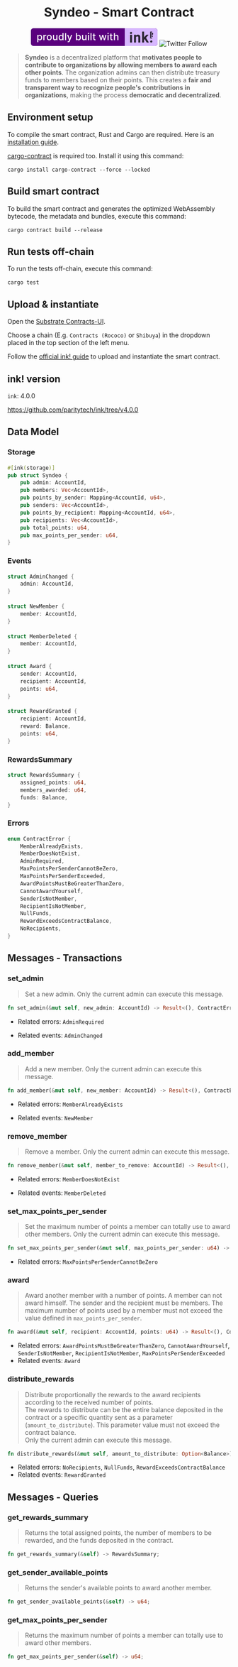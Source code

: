 <div align="center">
<h1 align="center">Syndeo - Smart Contract</h1>

[![Built with ink!](https://raw.githubusercontent.com/paritytech/ink/master/.images/badge_flat.svg)](https://github.com/paritytech/ink)
![Twitter Follow](https://img.shields.io/twitter/follow/NeoPowerDigital?style=social)

</div>

> **Syndeo** is a decentralized platform that **motivates people to contribute to organizations by allowing members to award each other points**. The organization admins can then distribute treasury funds to members based on their points. This creates a **fair and transparent way to recognize people's contributions in organizations**, making the process **democratic and decentralized**.

## Environment setup

To compile the smart contract, Rust and Cargo are required. Here is an [installation guide](https://doc.rust-lang.org/cargo/getting-started/installation.html).

[cargo-contract](https://github.com/paritytech/cargo-contract) is required too. Install it using this command:

```shell
cargo install cargo-contract --force --locked
```

## Build smart contract

To build the smart contract and generates the optimized WebAssembly bytecode, the metadata and bundles, execute this command:

```shell
cargo contract build --release
```

## Run tests off-chain

To run the tests off-chain, execute this command:

```shell
cargo test
```

## Upload & instantiate

Open the [Substrate Contracts-UI](https://contracts-ui.substrate.io).

Choose a chain (E.g. `Contracts (Rococo)` or `Shibuya`) in the dropdown placed in the top section of the left menu.

Follow the [official ink! guide](https://use.ink/getting-started/deploy-your-contract/#using-the-contracts-ui) to upload and instantiate the smart contract.

## ink! version

`ink`: 4.0.0

https://github.com/paritytech/ink/tree/v4.0.0

## Data Model

### Storage

```rust
#[ink(storage)]
pub struct Syndeo {
    pub admin: AccountId,
    pub members: Vec<AccountId>,
    pub points_by_sender: Mapping<AccountId, u64>,
    pub senders: Vec<AccountId>,
    pub points_by_recipient: Mapping<AccountId, u64>,
    pub recipients: Vec<AccountId>,
    pub total_points: u64,
    pub max_points_per_sender: u64,
}
```

### Events
```rust
struct AdminChanged {
    admin: AccountId,
}

struct NewMember {
    member: AccountId,
}

struct MemberDeleted {
    member: AccountId,
}

struct Award {
    sender: AccountId,
    recipient: AccountId,
    points: u64,
}

struct RewardGranted {
    recipient: AccountId,
    reward: Balance,
    points: u64,
}
```

### RewardsSummary
```rust
struct RewardsSummary {
    assigned_points: u64,
    members_awarded: u64,
    funds: Balance,
}
```

### Errors
```rust
enum ContractError {
    MemberAlreadyExists,
    MemberDoesNotExist,
    AdminRequired,
    MaxPointsPerSenderCannotBeZero,
    MaxPointsPerSenderExceeded,
    AwardPointsMustBeGreaterThanZero,
    CannotAwardYourself,
    SenderIsNotMember,
    RecipientIsNotMember,
    NullFunds,
    RewardExceedsContractBalance,
    NoRecipients,
}
```

## Messages - Transactions

### set_admin
> Set a new admin. 
> Only the current admin can execute this message.

```rust
fn set_admin(&mut self, new_admin: AccountId) -> Result<(), ContractError>;
```

- Related errors: `AdminRequired` 

- Related events: `AdminChanged`

### add_member
> Add a new member. 
> Only the current admin can execute this message.

```rust
fn add_member(&mut self, new_member: AccountId) -> Result<(), ContractError>;
```

- Related errors: `MemberAlreadyExists` 

- Related events: `NewMember`

### remove_member
> Remove a member. 
> Only the current admin can execute this message.

```rust
fn remove_member(&mut self, member_to_remove: AccountId) -> Result<(), ContractError>;
```

- Related errors: `MemberDoesNotExist` 

- Related events: `MemberDeleted`

### set_max_points_per_sender
> Set the maximum number of points a member can totally use to award other members. 
> Only the current admin can execute this message.

```rust
fn set_max_points_per_sender(&mut self, max_points_per_sender: u64) -> Result<(), ContractError>;
```

- Related errors: `MaxPointsPerSenderCannotBeZero`

### award
> Award another member with a number of points. 
> A member can not award himself.
> The sender and the recipient must be members. 
> The maximum number of points used by a member must not exceed the value defined in `max_points_per_sender`.

```rust
fn award(&mut self, recipient: AccountId, points: u64) -> Result<(), ContractError>;
```

- Related errors: `AwardPointsMustBeGreaterThanZero`, `CannotAwardYourself`, `SenderIsNotMember`, `RecipientIsNotMember`, `MaxPointsPerSenderExceeded`
- Related events: `Award`

### distribute_rewards
> Distribute proportionally the rewards to the award recipients according to the received number of points.  
> The rewards to distribute can be the entire balance deposited in the contract or a specific quantity sent as a parameter (`amount_to_distribute`). This parameter value must not exceed the contract balance.  
> Only the current admin can execute this message.

```rust
fn distribute_rewards(&mut self, amount_to_distribute: Option<Balance>) -> Result<(), ContractError>;
```

- Related errors: `NoRecipients`, `NullFunds`, `RewardExceedsContractBalance` 
- Related events: `RewardGranted`

## Messages - Queries

### get_rewards_summary
> Returns the total assigned points, the number of members to be rewarded, and the funds deposited in the contract.   

```rust
fn get_rewards_summary(&self) -> RewardsSummary;
```

### get_sender_available_points
> Returns the sender's available points to award another member. 

```rust
fn get_sender_available_points(&self) -> u64;
```

### get_max_points_per_sender
> Returns the maximum number of points a member can totally use to award other members.

```rust
fn get_max_points_per_sender(&self) -> u64;
```